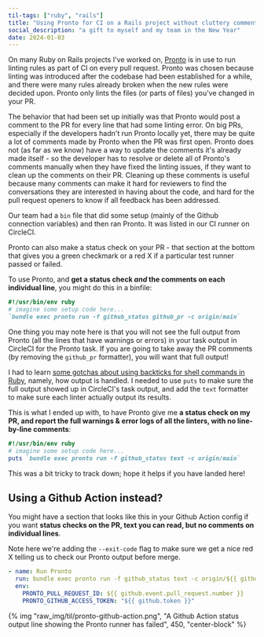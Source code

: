 ```yaml
---
til-tags: ["ruby", "rails"]
title: "Using Pronto for CI on a Rails project without cluttery comments"
social_description: "a gift to myself and my team in the New Year"
date: 2024-01-03
---
```


On many Ruby on Rails projects I've worked on, [Pronto](https://github.com/prontolabs/pronto) is in use to run linting rules as part of CI on every pull request. Pronto was chosen because linting was introduced after the codebase had been established for a while, and there were many rules already broken when the new rules were decided upon. Pronto only lints the files (or parts of files) you've changed in your PR. 

The behavior that had been set up initially was that Pronto would post a comment to the PR for every line that had some linting error. On big PRs, especially if the developers hadn't run Pronto locally yet, there may be quite a lot of comments made by Pronto when the PR was first open. Pronto does not (as far as we know) have a way to update the comments it's already made itself - so the developer has to resolve or delete all of Pronto's comments manually when they have fixed the linting issues, if they want to clean up the comments on their PR. Cleaning up these comments is useful because many comments can make it hard for reviewers to find the conversations they are interested in having about the code, and hard for the pull request openers to know if all feedback has been addressed. 

Our team had a `bin` file that did some setup (mainly of the Github connection variables) and then ran Pronto. It was listed in our CI runner on CircleCI. 

Pronto can also make a status check on your PR - that section at the bottom that gives you a green checkmark or a red X if a particular test runner passed or failed.

To use Pronto, and **get a status check _and_ the comments on each individual line**, you might do this in a binfile: 

```rb
#!/usr/bin/env ruby
# imagine some setup code here...
`bundle exec pronto run -f github_status github_pr -c origin/main`
```

One thing you may note here is that you will not see the full output from Pronto (all the lines that have warnings or errors) in your task output in CircleCI for the Pronto task. If you are going to take away the PR comments (by removing the `github_pr` formatter), you will want that full output! 

I had to learn [some gotchas about using backticks for shell commands in Ruby](https://mattbrictson.com/blog/run-shell-commands-in-ruby#the-gotchas-of-using-backticks), namely, how output is handled. I needed to use `puts` to make sure the full output showed up in CircleCI's task output, and add the `text` formatter to make sure each linter actually output its results.

This is what I ended up with, to have Pronto give me **a status check on my PR, and report the full warnings & error logs of all the linters, with no line-by-line comments**:

```rb
#!/usr/bin/env ruby
# imagine some setup code here...
puts `bundle exec pronto run -f github_status text -c origin/main`
```

This was a bit tricky to track down; hope it helps if you have landed here!


## Using a Github Action instead?

You might have a section that looks like this in your Github Action config if you want **status checks on the PR, text you can read, but no comments on individual lines**. 

Note here we're adding the `--exit-code` flag to make sure we get a nice red X telling us to check our Pronto output before merge. 

```yml
- name: Run Pronto
  run: bundle exec pronto run -f github_status text -c origin/${{ github.base_ref }} --exit-code
  env:
    PRONTO_PULL_REQUEST_ID: ${{ github.event.pull_request.number }}
    PRONTO_GITHUB_ACCESS_TOKEN: "${{ github.token }}"
```

{% img "raw_img/til/pronto-github-action.png", "A Github Action status output line showing the Pronto runner has failed", 450, "center-block" %}


